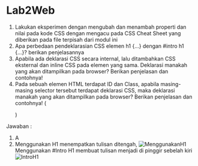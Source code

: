 # Lab2Web
1. Lakukan eksperimen dengan mengubah dan menambah properti dan nilai pada kode CSS dengan mengacu pada CSS Cheat Sheet yang diberikan pada file terpisah dari modul ini
2. Apa perbedaan pendeklarasian CSS elemen h1 {...} dengan #intro h1 {...}? berikan penjelasannya
3. Apabila ada deklarasi CSS secara internal, lalu ditambahkan CSS eksternal dan inline CSS pada elemen yang sama. Deklarasi manakah yang akan ditampilkan pada browser? Berikan penjelasan dan contohnya!
4. Pada sebuah elemen HTML terdapat ID dan Class, apabila masing-masing selector tersebut terdapat deklarasi CSS, maka deklarasi manakah yang akan ditampilkan pada browser? Berikan penjelasan dan contohnya! ( <p id="paragraf-1" class="text-paragraf"> )

Jawaban :


1. A
2. Menggunakan H1 menempatkan tulisan ditengah,
![MenggunakanH1](https://user-images.githubusercontent.com/63729431/113561714-3e6ea500-962f-11eb-97d4-a26e74cd0a1c.png)
   Menggunakan #Intro H1 membuat tulisan menjadi di pinggir sebelah kiri
 ![IntroH1](https://user-images.githubusercontent.com/63729431/113567689-43d0ed00-9639-11eb-9f98-32b501184cfc.png)



